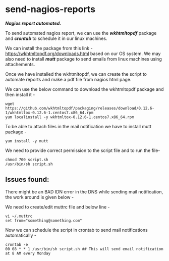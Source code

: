# send-nagios-reports
<b><i>Nagios report automated.</i></b>

To send automated nagios report, we can use the <b><i>wkhtmltopdf</i></b> package and <b><i>crontab</i></b> to schedule it in our linux machines. 

We can install the package from this link - https://wkhtmltopdf.org/downloads.html based on our OS system. We may also need to install <b><i>mutt</i></b> package to send emails from linux machines using attachements. 

Once we have installed the wkhtmltopdf, we can create the script to automate reports and make a pdf file from nagios html page.

We can use the below command to download the wkhtmltopdf package and then install it -
```shell
wget https://github.com/wkhtmltopdf/packaging/releases/download/0.12.6-1/wkhtmltox-0.12.6-1.centos7.x86_64.rpm 
yum localinstall -y wkhtmltox-0.12.6-1.centos7.x86_64.rpm
```

To be able to attach files in the mail notification we have to install mutt package - 
```shell
yum install -y mutt
```

We need to provide correct permission to the script file and to run the file- 
```shell
chmod 700 script.sh
/usr/bin/sh script.sh
```

 ## Issues found: 
 
 There might be an BAD IDN error in the DNS while sending mail notification, the work around is given below -
 
 We need to create/edit muttrc file and below line - 
 ```shell
 vi ~/.muttrc
 set from="something@something.com"
 ```
 
 Now we can schedule the script in crontab to send mail notifications automatically -
 ```shell
 crontab -e
 00 08 * * 1 /usr/bin/sh script.sh ## This will send email notification at 8 AM every Monday 
 ```
